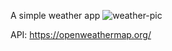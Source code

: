A simple weather app
![weather-pic](https://user-images.githubusercontent.com/66655353/116917887-3c433a80-ac1d-11eb-9378-bfa96b72c337.png)

API: https://openweathermap.org/
